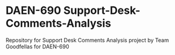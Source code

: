 #  DAEN-690 Support-Desk-Comments-Analysis
Repository for Support Desk Comments Analysis project by Team Goodfellas for DAEN-690
